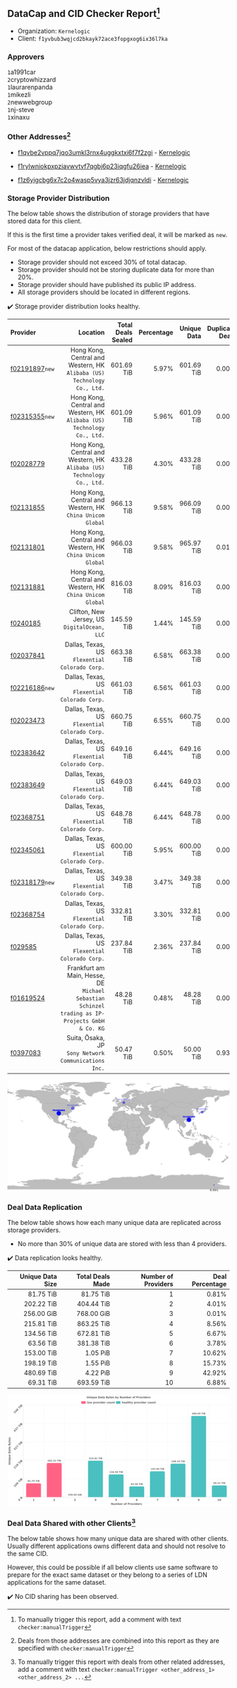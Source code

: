 ## DataCap and CID Checker Report[^1]
 - Organization: `Kernelogic`
 - Client: `f1yvbub3wqjcd2bkayk72ace3fopgxog6ix36l7ka`
### Approvers
`1`a1991car<br/>`2`cryptowhizzard<br/>`1`laurarenpanda<br/>`1`mikezli<br/>`2`newwebgroup<br/>`1`nj-steve<br/>`1`xinaxu

### Other Addresses[^2]
 - [f1qvbe2vppq7jqo3umkl3rnx4uggkxtxi6f7f2zgi](https://filfox.info/en/address/f1qvbe2vppq7jqo3umkl3rnx4uggkxtxi6f7f2zgi) - [Kernelogic](https://github.com/filecoin-project/filecoin-plus-large-datasets/issues/1637)

 - [f1rylwniokpxpziavwvtvf7qgbj6p23iqgfu26iea](https://filfox.info/en/address/f1rylwniokpxpziavwvtvf7qgbj6p23iqgfu26iea) - [Kernelogic](https://github.com/filecoin-project/filecoin-plus-large-datasets/issues/1638)

 - [f1z6yigcbg6x7c2o4wasp5vya3jzr63jdjqnzvldi](https://filfox.info/en/address/f1z6yigcbg6x7c2o4wasp5vya3jzr63jdjqnzvldi) - [Kernelogic](https://github.com/filecoin-project/filecoin-plus-large-datasets/issues/1640)

### Storage Provider Distribution
The below table shows the distribution of storage providers that have stored data for this client.

If this is the first time a provider takes verified deal, it will be marked as `new`.

For most of the datacap application, below restrictions should apply.
 - Storage provider should not exceed 30% of total datacap.
 - Storage provider should not be storing duplicate data for more than 20%.
 - Storage provider should have published its public IP address.
 - All storage providers should be located in different regions.

✔️ Storage provider distribution looks healthy.

| Provider                                                    |                                                                                           Location | Total Deals Sealed | Percentage | Unique Data | Duplicate Deals |
| :---------------------------------------------------------- | -------------------------------------------------------------------------------------------------: | -----------------: | ---------: | ----------: | --------------: |
| [f02191897](https://filfox.info/en/address/f02191897)`new`  |                         Hong Kong, Central and Western, HK<br/>`Alibaba (US) Technology Co., Ltd.` |         601.69 TiB |      5.97% |  601.69 TiB |           0.00% |
| [f02315355](https://filfox.info/en/address/f02315355)`new`  |                         Hong Kong, Central and Western, HK<br/>`Alibaba (US) Technology Co., Ltd.` |         601.09 TiB |      5.96% |  601.09 TiB |           0.00% |
| [f02028779](https://filfox.info/en/address/f02028779)       |                         Hong Kong, Central and Western, HK<br/>`Alibaba (US) Technology Co., Ltd.` |         433.28 TiB |      4.30% |  433.28 TiB |           0.00% |
| [f02131855](https://filfox.info/en/address/f02131855)       |                                       Hong Kong, Central and Western, HK<br/>`China Unicom Global` |         966.13 TiB |      9.58% |  966.09 TiB |           0.00% |
| [f02131801](https://filfox.info/en/address/f02131801)       |                                       Hong Kong, Central and Western, HK<br/>`China Unicom Global` |         966.03 TiB |      9.58% |  965.97 TiB |           0.01% |
| [f02131881](https://filfox.info/en/address/f02131881)       |                                       Hong Kong, Central and Western, HK<br/>`China Unicom Global` |         816.03 TiB |      8.09% |  816.03 TiB |           0.00% |
| [f0240185](https://filfox.info/en/address/f0240185)         |                                                    Clifton, New Jersey, US<br/>`DigitalOcean, LLC` |         145.59 TiB |      1.44% |  145.59 TiB |           0.00% |
| [f02037841](https://filfox.info/en/address/f02037841)       |                                                  Dallas, Texas, US<br/>`Flexential Colorado Corp.` |         663.38 TiB |      6.58% |  663.38 TiB |           0.00% |
| [f02216186](https://filfox.info/en/address/f02216186)`new`  |                                                  Dallas, Texas, US<br/>`Flexential Colorado Corp.` |         661.03 TiB |      6.56% |  661.03 TiB |           0.00% |
| [f02023473](https://filfox.info/en/address/f02023473)       |                                                  Dallas, Texas, US<br/>`Flexential Colorado Corp.` |         660.75 TiB |      6.55% |  660.75 TiB |           0.00% |
| [f02383642](https://filfox.info/en/address/f02383642)       |                                                  Dallas, Texas, US<br/>`Flexential Colorado Corp.` |         649.16 TiB |      6.44% |  649.16 TiB |           0.00% |
| [f02383649](https://filfox.info/en/address/f02383649)       |                                                  Dallas, Texas, US<br/>`Flexential Colorado Corp.` |         649.03 TiB |      6.44% |  649.03 TiB |           0.00% |
| [f02368751](https://filfox.info/en/address/f02368751)       |                                                  Dallas, Texas, US<br/>`Flexential Colorado Corp.` |         648.78 TiB |      6.44% |  648.78 TiB |           0.00% |
| [f02345061](https://filfox.info/en/address/f02345061)       |                                                  Dallas, Texas, US<br/>`Flexential Colorado Corp.` |         600.00 TiB |      5.95% |  600.00 TiB |           0.00% |
| [f02318179](https://filfox.info/en/address/f02318179)`new`  |                                                  Dallas, Texas, US<br/>`Flexential Colorado Corp.` |         349.38 TiB |      3.47% |  349.38 TiB |           0.00% |
| [f02368754](https://filfox.info/en/address/f02368754)       |                                                  Dallas, Texas, US<br/>`Flexential Colorado Corp.` |         332.81 TiB |      3.30% |  332.81 TiB |           0.00% |
| [f029585](https://filfox.info/en/address/f029585)           |                                                  Dallas, Texas, US<br/>`Flexential Colorado Corp.` |         237.84 TiB |      2.36% |  237.84 TiB |           0.00% |
| [f01619524](https://filfox.info/en/address/f01619524)       | Frankfurt am Main, Hesse, DE<br/>`Michael Sebastian Schinzel trading as IP-Projects GmbH & Co. KG` |          48.28 TiB |      0.48% |   48.28 TiB |           0.00% |
| [f0397083](https://filfox.info/en/address/f0397083)         |                                            Suita, Ōsaka, JP<br/>`Sony Network Communications Inc.` |          50.47 TiB |      0.50% |   50.00 TiB |           0.93% |

<img src="https://raw.githubusercontent.com/data-preservation-programs/filplus-checker-assets/main/filecoin-project/filecoin-plus-large-datasets/issues/1639/1695094026944.png"/>

### Deal Data Replication
The below table shows how each many unique data are replicated across storage providers.

- No more than 30% of unique data are stored with less than 4 providers.

✔️ Data replication looks healthy.

| Unique Data Size | Total Deals Made | Number of Providers | Deal Percentage |
| ---------------: | ---------------: | ------------------: | --------------: |
|        81.75 TiB |        81.75 TiB |                   1 |           0.81% |
|       202.22 TiB |       404.44 TiB |                   2 |           4.01% |
|       256.00 GiB |       768.00 GiB |                   3 |           0.01% |
|       215.81 TiB |       863.25 TiB |                   4 |           8.56% |
|       134.56 TiB |       672.81 TiB |                   5 |           6.67% |
|        63.56 TiB |       381.38 TiB |                   6 |           3.78% |
|       153.00 TiB |         1.05 PiB |                   7 |          10.62% |
|       198.19 TiB |         1.55 PiB |                   8 |          15.73% |
|       480.69 TiB |         4.22 PiB |                   9 |          42.92% |
|        69.31 TiB |       693.59 TiB |                  10 |           6.88% |

<img src="https://raw.githubusercontent.com/data-preservation-programs/filplus-checker-assets/main/filecoin-project/filecoin-plus-large-datasets/issues/1639/1695094027703.png"/>

### Deal Data Shared with other Clients[^3]
The below table shows how many unique data are shared with other clients.
Usually different applications owns different data and should not resolve to the same CID.

However, this could be possible if all below clients use same software to prepare for the exact same dataset or they belong to a series of LDN applications for the same dataset.

✔️ No CID sharing has been observed.

[^1]: To manually trigger this report, add a comment with text `checker:manualTrigger`

[^2]: Deals from those addresses are combined into this report as they are specified with `checker:manualTrigger`

[^3]: To manually trigger this report with deals from other related addresses, add a comment with text `checker:manualTrigger <other_address_1> <other_address_2> ...`

